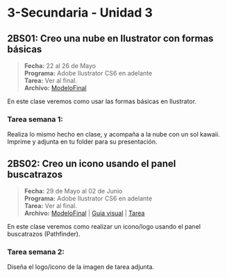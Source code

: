 # 3-Secundaria - Unidad 3


## 2BS01: Creo una nube en Ilustrator con formas básicas

> **Fecha:** 22 al 26 de Mayo<br> **Programa:** Adobe Ilustrator CS6 en adelante<br> **Tarea:** Ver al final.<br> **Archivo:** [ModeloFinal](https://github.com/israelcueva/colegio-docs/blob/0adfcaa2320adc3d6902edf5c7c55f79362b9a51/docs/3-secundaria/archivos/Unidad3/3SEC-2BS01.jpg ':include :type=code')

En este clase veremos como usar las formas básicas en Ilustrator.


### Tarea semana 1:

Realiza lo mismo hecho en clase, y acompaña a la nube con un sol kawaii. Imprime y adjunta en tu folder para su presentación.


<div class="currentTheme">

## 2BS02: Creo un icono usando el panel buscatrazos

> **Fecha:** 29 de Mayo al 02 de Junio<br> **Programa:** Adobe Ilustrator CS6 en adelante<br> **Tarea:** Ver al final.<br> **Archivo:** [ModeloFinal](https://github.com/israelcueva/colegio-docs/blob/93fac6d65ad9b07e8061eb1e433e9cd5d6d09414/docs/3-secundaria/archivos/Unidad3/2BS02.png ':include :type=code') | [Guia visual](https://github.com/israelcueva/colegio-docs/blob/93fac6d65ad9b07e8061eb1e433e9cd5d6d09414/docs/3-secundaria/archivos/Unidad3/3SEC-2BS02.jpg ':include :type=code') | [Tarea](https://github.com/israelcueva/colegio-docs/blob/93fac6d65ad9b07e8061eb1e433e9cd5d6d09414/docs/3-secundaria/archivos/Unidad3/2BS02-TAREA.png ':include :type=code')

En este clase veremos como realizar un icono/logo usando el panel buscatrazos (Pathfinder).


### Tarea semana 2:

Diseña el logo/icono de la imagen de tarea adjunta.

</div>